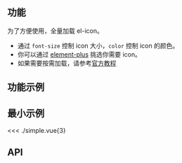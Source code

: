 ## 功能

为了方便使用，全量加载 el-icon。
- 通过 `font-size` 控制 icon 大小，`color` 控制 icon 的颜色。
- 你可以通过 [element-plus](https://element-plus.gitee.io/zh-CN/component/icon.html#%E5%9B%BE%E6%A0%87%E9%9B%86%E5%90%88) 挑选你需要 icon。
- 如果需要按需加载，请参考[官方教程](https://element-plus.gitee.io/zh-CN/component/icon.html)


## 功能示例

<Example />

## 最小示例

<<< ./simple.vue{3}

## API

<Usage />

<script setup>
import Example from "@/components/el-icon/docs/example.vue";
import Usage from "@/components/el-icon/docs/usage.vue";
</script>